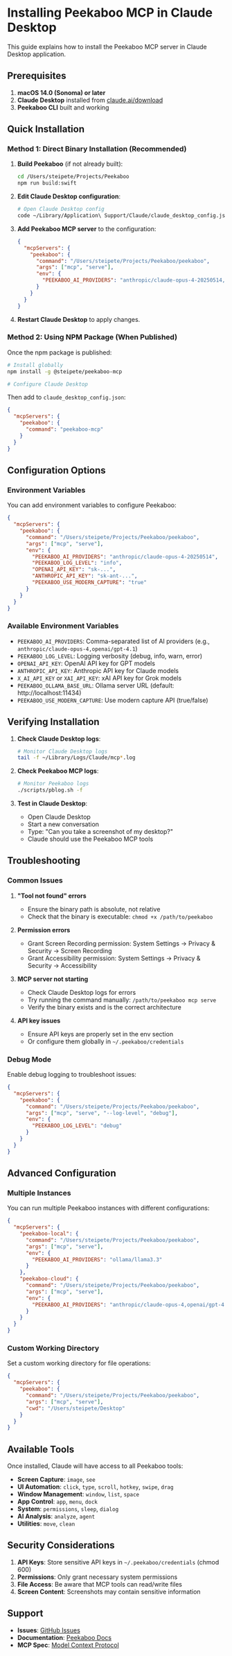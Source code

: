 # Installing Peekaboo MCP in Claude Desktop

This guide explains how to install the Peekaboo MCP server in Claude Desktop application.

## Prerequisites

1. **macOS 14.0 (Sonoma) or later**
2. **Claude Desktop** installed from [claude.ai/download](https://claude.ai/download)
3. **Peekaboo CLI** built and working

## Quick Installation

### Method 1: Direct Binary Installation (Recommended)

1. **Build Peekaboo** (if not already built):
   ```bash
   cd /Users/steipete/Projects/Peekaboo
   npm run build:swift
   ```

2. **Edit Claude Desktop configuration**:
   ```bash
   # Open Claude Desktop config
   code ~/Library/Application\ Support/Claude/claude_desktop_config.json
   ```

3. **Add Peekaboo MCP server** to the configuration:
   ```json
   {
     "mcpServers": {
       "peekaboo": {
         "command": "/Users/steipete/Projects/Peekaboo/peekaboo",
         "args": ["mcp", "serve"],
         "env": {
           "PEEKABOO_AI_PROVIDERS": "anthropic/claude-opus-4-20250514,ollama/llava:latest"
         }
       }
     }
   }
   ```

4. **Restart Claude Desktop** to apply changes.

### Method 2: Using NPM Package (When Published)

Once the npm package is published:

```bash
# Install globally
npm install -g @steipete/peekaboo-mcp

# Configure Claude Desktop
```

Then add to `claude_desktop_config.json`:
```json
{
  "mcpServers": {
    "peekaboo": {
      "command": "peekaboo-mcp"
    }
  }
}
```

## Configuration Options

### Environment Variables

You can add environment variables to configure Peekaboo:

```json
{
  "mcpServers": {
    "peekaboo": {
      "command": "/Users/steipete/Projects/Peekaboo/peekaboo",
      "args": ["mcp", "serve"],
      "env": {
        "PEEKABOO_AI_PROVIDERS": "anthropic/claude-opus-4-20250514",
        "PEEKABOO_LOG_LEVEL": "info",
        "OPENAI_API_KEY": "sk-...",
        "ANTHROPIC_API_KEY": "sk-ant-...",
        "PEEKABOO_USE_MODERN_CAPTURE": "true"
      }
    }
  }
}
```

### Available Environment Variables

- `PEEKABOO_AI_PROVIDERS`: Comma-separated list of AI providers (e.g., `anthropic/claude-opus-4,openai/gpt-4.1`)
- `PEEKABOO_LOG_LEVEL`: Logging verbosity (debug, info, warn, error)
- `OPENAI_API_KEY`: OpenAI API key for GPT models
- `ANTHROPIC_API_KEY`: Anthropic API key for Claude models
- `X_AI_API_KEY` or `XAI_API_KEY`: xAI API key for Grok models
- `PEEKABOO_OLLAMA_BASE_URL`: Ollama server URL (default: http://localhost:11434)
- `PEEKABOO_USE_MODERN_CAPTURE`: Use modern capture API (true/false)

## Verifying Installation

1. **Check Claude Desktop logs**:
   ```bash
   # Monitor Claude Desktop logs
   tail -f ~/Library/Logs/Claude/mcp*.log
   ```

2. **Check Peekaboo MCP logs**:
   ```bash
   # Monitor Peekaboo logs
   ./scripts/pblog.sh -f
   ```

3. **Test in Claude Desktop**:
   - Open Claude Desktop
   - Start a new conversation
   - Type: "Can you take a screenshot of my desktop?"
   - Claude should use the Peekaboo MCP tools

## Troubleshooting

### Common Issues

1. **"Tool not found" errors**
   - Ensure the binary path is absolute, not relative
   - Check that the binary is executable: `chmod +x /path/to/peekaboo`

2. **Permission errors**
   - Grant Screen Recording permission: System Settings → Privacy & Security → Screen Recording
   - Grant Accessibility permission: System Settings → Privacy & Security → Accessibility

3. **MCP server not starting**
   - Check Claude Desktop logs for errors
   - Try running the command manually: `/path/to/peekaboo mcp serve`
   - Verify the binary exists and is the correct architecture

4. **API key issues**
   - Ensure API keys are properly set in the env section
   - Or configure them globally in `~/.peekaboo/credentials`

### Debug Mode

Enable debug logging to troubleshoot issues:

```json
{
  "mcpServers": {
    "peekaboo": {
      "command": "/Users/steipete/Projects/Peekaboo/peekaboo",
      "args": ["mcp", "serve", "--log-level", "debug"],
      "env": {
        "PEEKABOO_LOG_LEVEL": "debug"
      }
    }
  }
}
```

## Advanced Configuration

### Multiple Instances

You can run multiple Peekaboo instances with different configurations:

```json
{
  "mcpServers": {
    "peekaboo-local": {
      "command": "/Users/steipete/Projects/Peekaboo/peekaboo",
      "args": ["mcp", "serve"],
      "env": {
        "PEEKABOO_AI_PROVIDERS": "ollama/llama3.3"
      }
    },
    "peekaboo-cloud": {
      "command": "/Users/steipete/Projects/Peekaboo/peekaboo",
      "args": ["mcp", "serve"],
      "env": {
        "PEEKABOO_AI_PROVIDERS": "anthropic/claude-opus-4,openai/gpt-4.1"
      }
    }
  }
}
```

### Custom Working Directory

Set a custom working directory for file operations:

```json
{
  "mcpServers": {
    "peekaboo": {
      "command": "/Users/steipete/Projects/Peekaboo/peekaboo",
      "args": ["mcp", "serve"],
      "cwd": "/Users/steipete/Desktop"
    }
  }
}
```

## Available Tools

Once installed, Claude will have access to all Peekaboo tools:

- **Screen Capture**: `image`, `see`
- **UI Automation**: `click`, `type`, `scroll`, `hotkey`, `swipe`, `drag`
- **Window Management**: `window`, `list`, `space`
- **App Control**: `app`, `menu`, `dock`
- **System**: `permissions`, `sleep`, `dialog`
- **AI Analysis**: `analyze`, `agent`
- **Utilities**: `move`, `clean`

## Security Considerations

1. **API Keys**: Store sensitive API keys in `~/.peekaboo/credentials` (chmod 600)
2. **Permissions**: Only grant necessary system permissions
3. **File Access**: Be aware that MCP tools can read/write files
4. **Screen Content**: Screenshots may contain sensitive information

## Support

- **Issues**: [GitHub Issues](https://github.com/steipete/peekaboo/issues)
- **Documentation**: [Peekaboo Docs](https://github.com/steipete/peekaboo/tree/main/docs)
- **MCP Spec**: [Model Context Protocol](https://modelcontextprotocol.io)